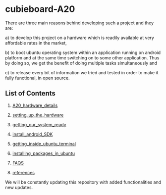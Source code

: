 cubieboard-A20
==============

There are three main reasons behind developing such a project and they are:

a) to develop this project on a hardware which is readily available at very affordable rates in the market,

b) to boot ubuntu operating system within an application running on android platform and at the same time switching on 
     to some other application. Thus by doing so, we get the benefit of doing multiple tasks simultaneously and

c) to release every bit of information we tried and tested in order to make it fully functional, in open source.


List of Contents
----------------

1) [A20_hardware_details]

2) [setting_up_the_hardware]

3) [getting_our_system_ready]

4) [install_android_SDK]

5) [getting_inside_ubuntu_terminal]

6) [installing_packages_in_ubuntu]

7) [FAQS]

8) [references]

We will be constantly updating this repository with added functionalities and new updates.

[A20_hardware_details]: https://github.com/clickeriitb/cubieboard-A20/blob/master/A20_hardware_details
[setting_up_the_hardware]: https://github.com/clickeriitb/cubieboard-A20/blob/master/setting_up_the_hardware
[getting_our_system_ready]: https://github.com/clickeriitb/cubieboard-A20/blob/master/getting_our_system_ready
[install_android_SDK]: https://github.com/clickeriitb/cubieboard-A20/blob/master/install_android_SDK.md
[getting_inside_ubuntu_terminal]: https://github.com/clickeriitb/cubieboard-A20/blob/master/getting_inside_ubuntu_terminal.md
[installing_packages_in_ubuntu]: https://github.com/clickeriitb/cubieboard-A20/blob/master/installing_packages_in_ubuntu.md
[FAQS]: https://github.com/clickeriitb/cubieboard-A20/blob/master/FAQS
[references]: https://github.com/clickeriitb/cubieboard-A20/blob/master/references

